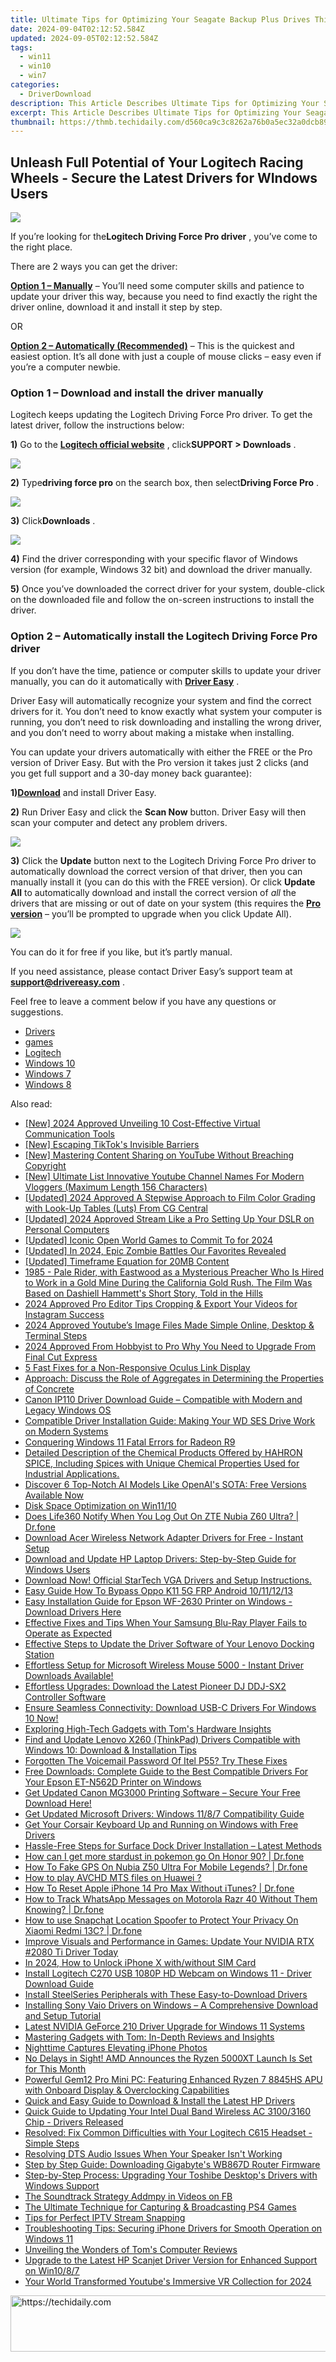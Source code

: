 ```yaml
---
title: Ultimate Tips for Optimizing Your Seagate Backup Plus Drives This Year
date: 2024-09-04T02:12:52.584Z
updated: 2024-09-05T02:12:52.584Z
tags:
  - win11
  - win10
  - win7
categories:
  - DriverDownload
description: This Article Describes Ultimate Tips for Optimizing Your Seagate Backup Plus Drives This Year
excerpt: This Article Describes Ultimate Tips for Optimizing Your Seagate Backup Plus Drives This Year
thumbnail: https://thmb.techidaily.com/d560ca9c3c8262a76b0a5ec32a0dcb8921bf59ea8dc0a109a4155207c8bbc9f8.jpg
---
```


## Unleash Full Potential of Your Logitech Racing Wheels - Secure the Latest Drivers for WIndows Users

![](https://images.drivereasy.com/wp-content/uploads/2019/10/2019-10-22_10-07-35.jpg)

 If you’re looking for the**Logitech Driving Force Pro driver** , you’ve come to the right place.

There are 2 ways you can get the driver:

**[Option 1 – Manually](https://tools.techidaily.com/drivereasy/download/)**  – You’ll need some computer skills and patience to update your driver this way, because you need to find exactly the right the driver online, download it and install it step by step.

OR

**[Option 2 – Automatically (Recommended)](https://www.drivereasy.com/knowledge/logitech-driving-force-pro-drivers-download/#a2)**  – This is the quickest and easiest option. It’s all done with just a couple of mouse clicks – easy even if you’re a computer newbie.

### **Option 1 – Download and install the driver manually**

 Logitech keeps updating the Logitech Driving Force Pro driver. To get the latest driver, follow the instructions below:

**1)** Go to the **[Logitech official website](https://tools.techidaily.com/drivereasy/download/)**  , click**SUPPORT > Downloads** .

![](https://images.drivereasy.com/wp-content/uploads/2020/01/2020-01-18_12-14-26-8.jpg)

**2)** Type**driving force pro** on the search box, then select**Driving Force Pro** .

![](https://images.drivereasy.com/wp-content/uploads/2020/01/2020-01-18_14-42-37.jpg)

**3)** Click**Downloads** .

![](https://images.drivereasy.com/wp-content/uploads/2020/01/2020-01-18_14-44-57.jpg)

**4)** Find the driver corresponding with your specific flavor of Windows version (for example, Windows 32 bit) and download the driver manually.

**5)** Once you’ve downloaded the correct driver for your system, double-click on the downloaded file and follow the on-screen instructions to install the driver.

### Option 2 – Automatically install the Logitech Driving Force Pro driver

 If you don’t have the time, patience or computer skills to update your driver manually, you can do it automatically with **[Driver Easy](https://tools.techidaily.com/drivereasy/download/)**  .

 Driver Easy will automatically recognize your system and find the correct drivers for it. You don’t need to know exactly what system your computer is running, you don’t need to risk downloading and installing the wrong driver, and you don’t need to worry about making a mistake when installing.

 You can update your drivers automatically with either the FREE or the Pro version of Driver Easy. But with the Pro version it takes just 2 clicks (and you get full support and a 30-day money back guarantee):

 **1)[Download](https://tools.techidaily.com/drivereasy/download/)**  and install Driver Easy.

**2)** Run Driver Easy and click the **Scan Now** button. Driver Easy will then scan your computer and detect any problem drivers.

![](https://images.drivereasy.com/wp-content/uploads/2019/10/2019-10-17_12-11-59-11.jpg)

**3)** Click the **Update**  button next to the Logitech Driving Force Pro driver to automatically download the correct version of that driver, then you can manually install it (you can do this with the FREE version). Or click **Update All** to automatically download and install the correct version of _all_  the drivers that are missing or out of date on your system (this requires the **[Pro version](https://tools.techidaily.com/drivereasy/download/)**  – you’ll be prompted to upgrade when you click Update All).

![](https://images.drivereasy.com/wp-content/uploads/2019/10/2019-10-21.jpg)

 You can do it for free if you like, but it’s partly manual.

 If you need assistance, please contact Driver Easy’s support team at [**support@drivereasy.com**](https://tools.techidaily.com/drivereasy/download/) .

 Feel free to leave a comment below if you have any questions or suggestions.

* [Drivers](https://tools.techidaily.com/drivereasy/download/)
* [games](https://tools.techidaily.com/drivereasy/download/)
* [Logitech](https://tools.techidaily.com/drivereasy/download/)
* [Windows 10](https://tools.techidaily.com/drivereasy/download/)
* [Windows 7](https://tools.techidaily.com/drivereasy/download/)
* [Windows 8](https://tools.techidaily.com/drivereasy/download/)

<ins class="adsbygoogle"
     style="display:block"
     data-ad-format="autorelaxed"
     data-ad-client="ca-pub-7571918770474297"
     data-ad-slot="1223367746"></ins>



<ins class="adsbygoogle"
     style="display:block"
     data-ad-client="ca-pub-7571918770474297"
     data-ad-slot="8358498916"
     data-ad-format="auto"
     data-full-width-responsive="true"></ins>

<span class="atpl-alsoreadstyle">Also read:</span>
<div><ul>
<li><a href="https://visual-screen-recording.techidaily.com/new-2024-approved-unveiling-10-cost-effective-virtual-communication-tools/"><u>[New] 2024 Approved  Unveiling 10 Cost-Effective Virtual Communication Tools</u></a></li>
<li><a href="https://tiktok-clips.techidaily.com/new-escaping-tiktoks-invisible-barriers/"><u>[New] Escaping TikTok's Invisible Barriers</u></a></li>
<li><a href="https://facebook-video-footage.techidaily.com/new-mastering-content-sharing-on-youtube-without-breaching-copyright/"><u>[New] Mastering Content Sharing on YouTube Without Breaching Copyright</u></a></li>
<li><a href="https://facebook-video-share.techidaily.com/new-ultimate-list-innovative-youtube-channel-names-for-modern-vloggers-maximum-length-156-characters/"><u>[New] Ultimate List  Innovative Youtube Channel Names For Modern Vloggers (Maximum Length  156 Characters)</u></a></li>
<li><a href="https://article-tips.techidaily.com/updated-2024-approved-a-stepwise-approach-to-film-color-grading-with-look-up-tables-luts-from-cg-central/"><u>[Updated] 2024 Approved  A Stepwise Approach to Film Color Grading with Look-Up Tables (Luts) From CG Central</u></a></li>
<li><a href="https://facebook-clips.techidaily.com/updated-2024-approved-stream-like-a-pro-setting-up-your-dslr-on-personal-computers/"><u>[Updated] 2024 Approved  Stream Like a Pro  Setting Up Your DSLR on Personal Computers</u></a></li>
<li><a href="https://screen-recording.techidaily.com/updated-iconic-open-world-games-to-commit-to-for-2024/"><u>[Updated] Iconic Open World Games to Commit To for 2024</u></a></li>
<li><a href="https://remote-screen-capture.techidaily.com/updated-in-2024-epic-zombie-battles-our-favorites-revealed/"><u>[Updated] In 2024, Epic Zombie Battles  Our Favorites Revealed</u></a></li>
<li><a href="https://some-approaches.techidaily.com/updated-timeframe-equation-for-20mb-content/"><u>[Updated] Timeframe Equation for 20MB Content</u></a></li>
<li><a href="https://hardware-updates.techidaily.com/1985-pale-rider-with-eastwood-as-a-mysterious-preacher-who-is-hired-to-work-in-a-gold-mine-during-the-california-gold-rush-the-film-was-based-on-dashiell-ha330/"><u>1985 - Pale Rider, with Eastwood as a Mysterious Preacher Who Is Hired to Work in a Gold Mine During the California Gold Rush. The Film Was Based on Dashiell Hammett's Short Story, Told in the Hills</u></a></li>
<li><a href="https://instagram-clips.techidaily.com/2024-approved-pro-editor-tips-cropping-and-export-your-videos-for-instagram-success/"><u>2024 Approved  Pro Editor Tips  Cropping & Export Your Videos for Instagram Success</u></a></li>
<li><a href="https://facebook-video-share.techidaily.com/2024-approved-youtubes-image-files-made-simple-online-desktop-and-terminal-steps/"><u>2024 Approved  Youtube’s Image Files Made Simple  Online, Desktop & Terminal Steps</u></a></li>
<li><a href="https://ai-vdieo-software.techidaily.com/2024-approved-from-hobbyist-to-pro-why-you-need-to-upgrade-from-final-cut-express/"><u>2024 Approved From Hobbyist to Pro Why You Need to Upgrade From Final Cut Express</u></a></li>
<li><a href="https://win-solutions.techidaily.com/5-fast-fixes-for-a-non-responsive-oculus-link-display/"><u>5 Fast Fixes for a Non-Responsive Oculus Link Display</u></a></li>
<li><a href="https://hardware-help.techidaily.com/1722972711498-approach-discuss-the-role-of-aggregates-in-determining-the-properties-of-concrete/"><u>Approach: Discuss the Role of Aggregates in Determining the Properties of Concrete</u></a></li>
<li><a href="https://hardware-help.techidaily.com/canon-ip110-driver-download-guide-compatible-with-modern-and-legacy-windows-os/"><u>Canon IP110 Driver Download Guide – Compatible with Modern and Legacy Windows OS</u></a></li>
<li><a href="https://hardware-help.techidaily.com/compatible-driver-installation-guide-making-your-wd-ses-drive-work-on-modern-systems/"><u>Compatible Driver Installation Guide: Making Your WD SES Drive Work on Modern Systems</u></a></li>
<li><a href="https://network-issues.techidaily.com/conquering-windows-11-fatal-errors-for-radeon-r9/"><u>Conquering Windows 11 Fatal Errors for Radeon R9</u></a></li>
<li><a href="https://hardware-help.techidaily.com/1722963834464-detailed-description-of-the-chemical-products-offered-by-hahron-spice-including-spices-with-unique-chemical-properties-used-for-industrial-applications/"><u>Detailed Description of the Chemical Products Offered by HAHRON SPICE, Including Spices with Unique Chemical Properties Used for Industrial Applications.</u></a></li>
<li><a href="https://tech-haven.techidaily.com/discover-6-top-notch-ai-models-like-openais-sota-free-versions-available-now/"><u>Discover 6 Top-Notch AI Models Like OpenAI's SOTA: Free Versions Available Now</u></a></li>
<li><a href="https://driver-error.techidaily.com/disk-space-optimization-on-win1110/"><u>Disk Space Optimization on Win11/10</u></a></li>
<li><a href="https://fake-location.techidaily.com/does-life360-notify-when-you-log-out-on-zte-nubia-z60-ultra-drfone-by-drfone-virtual-android/"><u>Does Life360 Notify When You Log Out On ZTE Nubia Z60 Ultra? | Dr.fone</u></a></li>
<li><a href="https://hardware-help.techidaily.com/download-acer-wireless-network-adapter-drivers-for-free-instant-setup/"><u>Download Acer Wireless Network Adapter Drivers for Free - Instant Setup</u></a></li>
<li><a href="https://hardware-help.techidaily.com/download-and-update-hp-laptop-drivers-step-by-step-guide-for-windows-users/"><u>Download and Update HP Laptop Drivers: Step-by-Step Guide for Windows Users</u></a></li>
<li><a href="https://hardware-help.techidaily.com/1722968030878-download-now-official-startech-vga-drivers-and-setup-instructions/"><u>Download Now! Official StarTech VGA Drivers and Setup Instructions.</u></a></li>
<li><a href="https://android-frp.techidaily.com/easy-guide-how-to-bypass-oppo-k11-5g-frp-android-10111213-by-drfone-android/"><u>Easy Guide How To Bypass Oppo K11 5G FRP Android 10/11/12/13</u></a></li>
<li><a href="https://hardware-help.techidaily.com/1722973539238-easy-installation-guide-for-epson-wf-2630-printer-on-windows-download-drivers-here/"><u>Easy Installation Guide for Epson WF-2630 Printer on Windows - Download Drivers Here</u></a></li>
<li><a href="https://hardware-help.techidaily.com/effective-fixes-and-tips-when-your-samsung-blu-ray-player-fails-to-operate-as-expected/"><u>Effective Fixes and Tips When Your Samsung Blu-Ray Player Fails to Operate as Expected</u></a></li>
<li><a href="https://hardware-help.techidaily.com/effective-steps-to-update-the-driver-software-of-your-lenovo-docking-station/"><u>Effective Steps to Update the Driver Software of Your Lenovo Docking Station</u></a></li>
<li><a href="https://hardware-help.techidaily.com/1722968348429-effortless-setup-for-microsoft-wireless-mouse-5000-instant-driver-downloads-available/"><u>Effortless Setup for Microsoft Wireless Mouse 5000 - Instant Driver Downloads Available!</u></a></li>
<li><a href="https://hardware-help.techidaily.com/effortless-upgrades-download-the-latest-pioneer-dj-ddj-sx2-controller-software/"><u>Effortless Upgrades: Download the Latest Pioneer DJ DDJ-SX2 Controller Software</u></a></li>
<li><a href="https://hardware-help.techidaily.com/ensure-seamless-connectivity-download-usb-c-drivers-for-windows-10-now/"><u>Ensure Seamless Connectivity: Download USB-C Drivers For Windows 10 Now!</u></a></li>
<li><a href="https://hardware-help.techidaily.com/exploring-high-tech-gadgets-with-toms-hardware-insights/"><u>Exploring High-Tech Gadgets with Tom's Hardware Insights</u></a></li>
<li><a href="https://hardware-help.techidaily.com/find-and-update-lenovo-x260-thinkpad-drivers-compatible-with-windows-10-download-and-installation-tips/"><u>Find and Update Lenovo X260 (ThinkPad) Drivers Compatible with Windows 10: Download & Installation Tips</u></a></li>
<li><a href="https://unlock-android.techidaily.com/forgotten-the-voicemail-password-of-itel-p55-try-these-fixes-by-drfone-android/"><u>Forgotten The Voicemail Password Of Itel P55? Try These Fixes</u></a></li>
<li><a href="https://hardware-help.techidaily.com/free-downloads-complete-guide-to-the-best-compatible-drivers-for-your-epson-et-n562d-printer-on-windows/"><u>Free Downloads: Complete Guide to the Best Compatible Drivers For Your Epson ET-N562D Printer on Windows</u></a></li>
<li><a href="https://hardware-help.techidaily.com/get-updated-canon-mg3000-printing-software-secure-your-free-download-here/"><u>Get Updated Canon MG3000 Printing Software – Secure Your Free Download Here!</u></a></li>
<li><a href="https://hardware-help.techidaily.com/get-updated-microsoft-drivers-windows-1187-compatibility-guide/"><u>Get Updated Microsoft Drivers: Windows 11/8/7 Compatibility Guide</u></a></li>
<li><a href="https://hardware-help.techidaily.com/get-your-corsair-keyboard-up-and-running-on-windows-with-free-drivers/"><u>Get Your Corsair Keyboard Up and Running on Windows with Free Drivers</u></a></li>
<li><a href="https://hardware-help.techidaily.com/1722960057538-hassle-free-steps-for-surface-dock-driver-installation-latest-methods/"><u>Hassle-Free Steps for Surface Dock Driver Installation – Latest Methods</u></a></li>
<li><a href="https://pokemon-go-android.techidaily.com/how-can-i-get-more-stardust-in-pokemon-go-on-honor-90-drfone-by-drfone-virtual-android/"><u>How can I get more stardust in pokemon go On Honor 90? | Dr.fone</u></a></li>
<li><a href="https://fake-location.techidaily.com/how-to-fake-gps-on-nubia-z50-ultra-for-mobile-legends-drfone-by-drfone-virtual-android/"><u>How To Fake GPS On Nubia Z50 Ultra For Mobile Legends? | Dr.fone</u></a></li>
<li><a href="https://blog-min.techidaily.com/how-to-play-avchd-mts-files-on-huawei-by-aiseesoft-video-converter-play-mts-on-android/"><u>How to play AVCHD MTS files on Huawei ?</u></a></li>
<li><a href="https://techidaily.com/how-to-reset-apple-iphone-14-pro-max-without-itunes-drfone-by-drfone-ios-system-repair-ios-system-repair/"><u>How To Reset Apple iPhone 14 Pro Max Without iTunes? | Dr.fone</u></a></li>
<li><a href="https://android-location-track.techidaily.com/how-to-track-whatsapp-messages-on-motorola-razr-40-without-them-knowing-drfone-by-drfone-virtual-android/"><u>How to Track WhatsApp Messages on Motorola Razr 40 Without Them Knowing? | Dr.fone</u></a></li>
<li><a href="https://change-location.techidaily.com/how-to-use-snapchat-location-spoofer-to-protect-your-privacy-on-xiaomi-redmi-13c-drfone-by-drfone-virtual-android/"><u>How to use Snapchat Location Spoofer to Protect Your Privacy On Xiaomi Redmi 13C? | Dr.fone</u></a></li>
<li><a href="https://hardware-help.techidaily.com/improve-visuals-and-performance-in-games-update-your-nvidia-rtx-2080-ti-driver-today/"><u>Improve Visuals and Performance in Games: Update Your NVIDIA RTX #2080 Ti Driver Today</u></a></li>
<li><a href="https://sim-unlock.techidaily.com/in-2024-how-to-unlock-iphone-x-withwithout-sim-card-by-drfone-ios/"><u>In 2024, How to Unlock iPhone X with/without SIM Card</u></a></li>
<li><a href="https://hardware-help.techidaily.com/install-logitech-c270-usb-1080p-hd-webcam-on-windows-11-driver-download-guide/"><u>Install Logitech C270 USB 1080P HD Webcam on Windows 11 - Driver Download Guide</u></a></li>
<li><a href="https://hardware-help.techidaily.com/install-steelseries-peripherals-with-these-easy-to-download-drivers/"><u>Install SteelSeries Peripherals with These Easy-to-Download Drivers</u></a></li>
<li><a href="https://hardware-help.techidaily.com/installing-sony-vaio-drivers-on-windows-a-comprehensive-download-and-setup-tutorial/"><u>Installing Sony Vaio Drivers on Windows – A Comprehensive Download and Setup Tutorial</u></a></li>
<li><a href="https://hardware-help.techidaily.com/latest-nvidia-geforce-210-driver-upgrade-for-windows-11-systems/"><u>Latest NVIDIA GeForce 210 Driver Upgrade for Windows 11 Systems</u></a></li>
<li><a href="https://hardware-help.techidaily.com/mastering-gadgets-with-tom-in-depth-reviews-and-insights/"><u>Mastering Gadgets with Tom: In-Depth Reviews and Insights</u></a></li>
<li><a href="https://extra-hints.techidaily.com/nighttime-captures-elevating-iphone-photos/"><u>Nighttime Captures  Elevating iPhone Photos</u></a></li>
<li><a href="https://hardware-help.techidaily.com/no-delays-in-sight-amd-announces-the-ryzen-5000xt-launch-is-set-for-this-month/"><u>No Delays in Sight! AMD Announces the Ryzen 5000XT Launch Is Set for This Month</u></a></li>
<li><a href="https://hardware-help.techidaily.com/powerful-gem12-pro-mini-pc-featuring-enhanced-ryzen-7-8845hs-apu-with-onboard-display-and-overclocking-capabilities/"><u>Powerful Gem12 Pro Mini PC: Featuring Enhanced Ryzen 7 8845HS APU with Onboard Display & Overclocking Capabilities</u></a></li>
<li><a href="https://hardware-help.techidaily.com/quick-and-easy-guide-to-download-and-install-the-latest-hp-drivers/"><u>Quick and Easy Guide to Download & Install the Latest HP Drivers</u></a></li>
<li><a href="https://hardware-help.techidaily.com/1722964614274-quick-guide-to-updating-your-intel-dual-band-wireless-ac-31003160-chip-drivers-released/"><u>Quick Guide to Updating Your Intel Dual Band Wireless AC 3100/3160 Chip - Drivers Released</u></a></li>
<li><a href="https://hardware-help.techidaily.com/resolved-fix-common-difficulties-with-your-logitech-c615-headset-simple-steps/"><u>Resolved: Fix Common Difficulties with Your Logitech C615 Headset - Simple Steps</u></a></li>
<li><a href="https://hardware-help.techidaily.com/resolving-dts-audio-issues-when-your-speaker-isnt-working/"><u>Resolving DTS Audio Issues When Your Speaker Isn't Working</u></a></li>
<li><a href="https://hardware-help.techidaily.com/step-by-step-guide-downloading-gigabytes-wb867d-router-firmware/"><u>Step by Step Guide: Downloading Gigabyte's WB867D Router Firmware</u></a></li>
<li><a href="https://hardware-help.techidaily.com/step-by-step-process-upgrading-your-toshibe-desktops-drivers-with-windows-support/"><u>Step-by-Step Process: Upgrading Your Toshibe Desktop's Drivers with Windows Support</u></a></li>
<li><a href="https://facebook-video-files.techidaily.com/the-soundtrack-strategy-addmpy-in-videos-on-fb/"><u>The Soundtrack Strategy  Addmpy in Videos on FB</u></a></li>
<li><a href="https://video-capture.techidaily.com/the-ultimate-technique-for-capturing-and-broadcasting-ps4-games/"><u>The Ultimate Technique for Capturing & Broadcasting PS4 Games</u></a></li>
<li><a href="https://desktop-recording.techidaily.com/tips-for-perfect-iptv-stream-snapping/"><u>Tips for Perfect IPTV Stream Snapping</u></a></li>
<li><a href="https://hardware-help.techidaily.com/troubleshooting-tips-securing-iphone-drivers-for-smooth-operation-on-windows-11/"><u>Troubleshooting Tips: Securing iPhone Drivers for Smooth Operation on Windows 11</u></a></li>
<li><a href="https://hardware-help.techidaily.com/unveiling-the-wonders-of-toms-computer-reviews/"><u>Unveiling the Wonders of Tom's Computer Reviews</u></a></li>
<li><a href="https://hardware-help.techidaily.com/upgrade-to-the-latest-hp-scanjet-driver-version-for-enhanced-support-on-win1087/"><u>Upgrade to the Latest HP Scanjet Driver Version for Enhanced Support on Win10/8/7</u></a></li>
<li><a href="https://facebook-record-videos.techidaily.com/your-world-transformed-youtubes-immersive-vr-collection-for-2024/"><u>Your World Transformed  Youtube's Immersive VR Collection for 2024</u></a></li>
</ul></div>

<!-- affiliate ads begin -->
<a href="https://appsumo.8odi.net/c/5597632/2075483/7443" target="_top" id="2075483">
  <img src="//a.impactradius-go.com/display-ad/7443-2075483" border="0" alt="https://techidaily.com" width="728" height="90"/>
</a>
<img height="0" width="0" src="https://appsumo.8odi.net/i/5597632/2075483/7443" style="position:absolute;visibility:hidden;" border="0" />
<!-- affiliate ads end -->